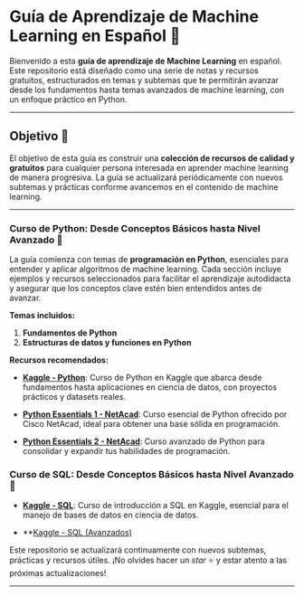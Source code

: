 # **Guía de Aprendizaje de Machine Learning en Español** 🐍

Bienvenido a esta **guía de aprendizaje de Machine Learning** en español. Este repositorio está diseñado como una serie de notas y recursos gratuitos, estructurados en temas y subtemas que te permitirán avanzar desde los fundamentos hasta temas avanzados de machine learning, con un enfoque práctico en Python.

---

## **Objetivo** 🎯

El objetivo de esta guía es construir una **colección de recursos de calidad y gratuitos** para cualquier persona interesada en aprender machine learning de manera progresiva. La guía se actualizará periódicamente con nuevos subtemas y prácticas conforme avancemos en el contenido de machine learning.

---

### **Curso de Python: Desde Conceptos Básicos hasta Nivel Avanzado** 📘

La guía comienza con temas de **programación en Python**, esenciales para entender y aplicar algoritmos de machine learning. Cada sección incluye ejemplos y recursos seleccionados para facilitar el aprendizaje autodidacta y asegurar que los conceptos clave estén bien entendidos antes de avanzar.

**Temas incluidos:**

1. **Fundamentos de Python**
2. **Estructuras de datos y funciones en Python**

**Recursos recomendados:**

- **[Kaggle - Python](https://www.kaggle.com/learn/python)**: Curso de Python en Kaggle que abarca desde fundamentos hasta aplicaciones en ciencia de datos, con proyectos prácticos y datasets reales.
  
- **[Python Essentials 1 - NetAcad](https://www.netacad.com/es/courses/python-essentials-1?courseLang=es-XL)**: Curso esencial de Python ofrecido por Cisco NetAcad, ideal para obtener una base sólida en programación.

- **[Python Essentials 2 - NetAcad](https://www.netacad.com/es/courses/python-essentials-2?courseLang=es-XL)**: Curso avanzado de Python para consolidar y expandir tus habilidades de programación.
  
### **Curso de SQL: Desde Conceptos Básicos hasta Nivel Avanzado** 📘

- **[Kaggle - SQL](https://www.kaggle.com/learn/intro-to-sql)**: Curso de introducción a SQL en Kaggle, esencial para el manejo de bases de datos en ciencia de datos.

- **[Kaggle - SQL (Avanzados)](https://www.kaggle.com/learn/advanced-sql)

Este repositorio se actualizará continuamente con nuevos subtemas, prácticas y recursos útiles. ¡No olvides hacer un *star* ⭐ y estar atento a las próximas actualizaciones!

---

